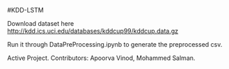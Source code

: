 #KDD-LSTM

Download dataset here http://kdd.ics.uci.edu/databases/kddcup99/kddcup.data.gz

Run it through DataPreProcessing.ipynb to generate the preprocessed csv.

Active Project. Contributors: Apoorva Vinod, Mohammed Salman. 